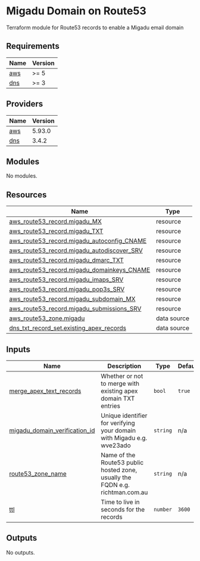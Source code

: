 # Migadu Domain on Route53

Terraform module for Route53 records to enable a Migadu email domain

<!-- BEGIN_TF_DOCS -->
## Requirements

| Name | Version |
|------|---------|
| <a name="requirement_aws"></a> [aws](#requirement\_aws) | >= 5 |
| <a name="requirement_dns"></a> [dns](#requirement\_dns) | >= 3 |

## Providers

| Name | Version |
|------|---------|
| <a name="provider_aws"></a> [aws](#provider\_aws) | 5.93.0 |
| <a name="provider_dns"></a> [dns](#provider\_dns) | 3.4.2 |

## Modules

No modules.

## Resources

| Name | Type |
|------|------|
| [aws_route53_record.migadu_MX](https://registry.terraform.io/providers/hashicorp/aws/latest/docs/resources/route53_record) | resource |
| [aws_route53_record.migadu_TXT](https://registry.terraform.io/providers/hashicorp/aws/latest/docs/resources/route53_record) | resource |
| [aws_route53_record.migadu_autoconfig_CNAME](https://registry.terraform.io/providers/hashicorp/aws/latest/docs/resources/route53_record) | resource |
| [aws_route53_record.migadu_autodiscover_SRV](https://registry.terraform.io/providers/hashicorp/aws/latest/docs/resources/route53_record) | resource |
| [aws_route53_record.migadu_dmarc_TXT](https://registry.terraform.io/providers/hashicorp/aws/latest/docs/resources/route53_record) | resource |
| [aws_route53_record.migadu_domainkeys_CNAME](https://registry.terraform.io/providers/hashicorp/aws/latest/docs/resources/route53_record) | resource |
| [aws_route53_record.migadu_imaps_SRV](https://registry.terraform.io/providers/hashicorp/aws/latest/docs/resources/route53_record) | resource |
| [aws_route53_record.migadu_pop3s_SRV](https://registry.terraform.io/providers/hashicorp/aws/latest/docs/resources/route53_record) | resource |
| [aws_route53_record.migadu_subdomain_MX](https://registry.terraform.io/providers/hashicorp/aws/latest/docs/resources/route53_record) | resource |
| [aws_route53_record.migadu_submissions_SRV](https://registry.terraform.io/providers/hashicorp/aws/latest/docs/resources/route53_record) | resource |
| [aws_route53_zone.migadu](https://registry.terraform.io/providers/hashicorp/aws/latest/docs/data-sources/route53_zone) | data source |
| [dns_txt_record_set.existing_apex_records](https://registry.terraform.io/providers/hashicorp/dns/latest/docs/data-sources/txt_record_set) | data source |

## Inputs

| Name | Description | Type | Default | Required |
|------|-------------|------|---------|:--------:|
| <a name="input_merge_apex_text_records"></a> [merge\_apex\_text\_records](#input\_merge\_apex\_text\_records) | Whether or not to merge with existing apex domain TXT entries | `bool` | `true` | no |
| <a name="input_migadu_domain_verification_id"></a> [migadu\_domain\_verification\_id](#input\_migadu\_domain\_verification\_id) | Unique identifier for verifying your domain with Migadu e.g. wve23ado | `string` | n/a | yes |
| <a name="input_route53_zone_name"></a> [route53\_zone\_name](#input\_route53\_zone\_name) | Name of the Route53 public hosted zone, usually the FQDN e.g. richtman.com.au | `string` | n/a | yes |
| <a name="input_ttl"></a> [ttl](#input\_ttl) | Time to live in seconds for the records | `number` | `3600` | no |

## Outputs

No outputs.
<!-- END_TF_DOCS -->
